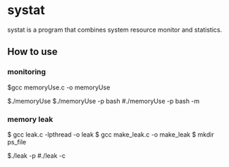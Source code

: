 # systat

systat is a program that combines system resource monitor and statistics.

## How to use

### monitoring
$gcc memoryUse.c -o memoryUse

$./memoryUse
$./memoryUse -p bash
#./memoryUse -p bash -m

### memory leak
$ gcc leak.c -lpthread -o leak
$ gcc make_leak.c -o make_leak
$ mkdir ps_file

$./leak -p
#./leak -c
